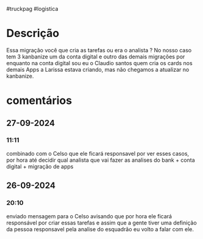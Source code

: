 #truckpag #logistica 
# Descrição
Essa migração você que cria as tarefas ou era o analista ?
No nosso caso tem 3 kanbanize um da conta digital e outro das demais migrações por enquanto na conta digital sou eu o Claudio santos quem cria os cards nos demais Apps a Larissa estava criando, mas não chegamos a atualizar no kanbanize. 

# comentários 
## 27-09-2024
### 11:11
combinado com o Celso que ele ficará responsavel por ver esses casos, por hora até decidir qual analista que vai fazer as analises do bank + conta digital + migração de apps
## 26-09-2024
### 20:10
enviado mensagem para o Celso avisando que por hora ele ficará responsável por criar essas tarefas e assim que a gente tiver uma definição da pessoa responsavel pela analise do esquadrão eu volto a falar com ele. 